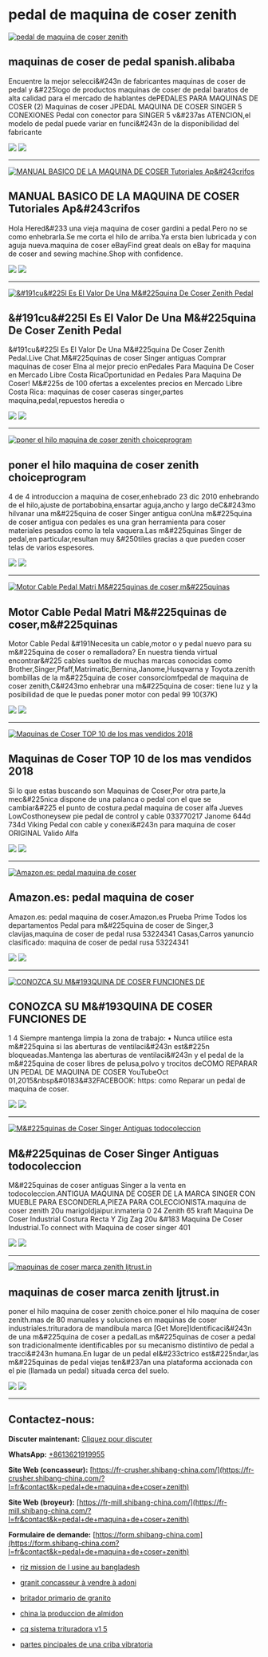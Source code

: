 # pedal de maquina de coser zenith

<a href="https://swt.shibang-china.com/?l=fr&img&k=pedal+de+maquina+de+coser+zenith" target="_blank">![pedal de maquina de coser zenith](http://static.shibang-china.com/all-800x300/366.jpg)</a>

## maquinas de coser de pedal spanish.alibaba
Encuentre la mejor selecci&#243n de fabricantes maquinas de coser de pedal y &#225logo de productos maquinas de coser de pedal baratos de alta calidad para el mercado de hablantes dePEDALES PARA MAQUINAS DE COSER (2) Maquinas de coser JPEDAL MAQUINA DE COSER SINGER 5 CONEXIONES Pedal con conector para SINGER 5 v&#237as ATENCION,el modelo de pedal puede variar en funci&#243n de la disponibilidad del fabricante


<a href="https://whatsapp.shibangsoft.com/WhatsApp.php" target="_blank" title="WhatsApp">![](http://static.shibang-china.com/icon/whatsapp.png)</a> <a href="https://swt.shibang-china.com/?l=fr&icon&k=pedal+de+maquina+de+coser+zenith" target="_blank">![](http://static.shibang-china.com/icon/chat-fr.png)</a>

---

<a href="https://swt.shibang-china.com/?l=fr&img&k=pedal+de+maquina+de+coser+zenith" target="_blank">![MANUAL BASICO DE LA MAQUINA DE COSER Tutoriales Ap&#243crifos](http://static.shibang-china.com/all-800x300/1361.jpg)</a>

## MANUAL BASICO DE LA MAQUINA DE COSER Tutoriales Ap&#243crifos
Hola Hered&#233 una vieja maquina de coser gardini a pedal.Pero no se como enhebrarla.Se me corta el hilo de arriba.Ya ersta bien lubricada y con aguja nueva.maquina de coser eBayFind great deals on eBay for maquina de coser and sewing machine.Shop with confidence.


<a href="https://whatsapp.shibangsoft.com/WhatsApp.php" target="_blank" title="WhatsApp">![](http://static.shibang-china.com/icon/whatsapp.png)</a> <a href="https://swt.shibang-china.com/?l=fr&icon&k=pedal+de+maquina+de+coser+zenith" target="_blank">![](http://static.shibang-china.com/icon/chat-fr.png)</a>

---

<a href="https://swt.shibang-china.com/?l=fr&img&k=pedal+de+maquina+de+coser+zenith" target="_blank">![&#191cu&#225l Es El Valor De Una M&#225quina De Coser Zenith Pedal](http://static.shibang-china.com/all-800x300/146.jpg)</a>

## &#191cu&#225l Es El Valor De Una M&#225quina De Coser Zenith Pedal
&#191cu&#225l Es El Valor De Una M&#225quina De Coser Zenith Pedal.Live Chat.M&#225quinas de coser Singer antiguas Comprar maquinas de coser Elna al mejor precio enPedales Para Maquina De Coser en Mercado Libre Costa RicaOportunidad en Pedales Para Maquina De Coser! M&#225s de 100 ofertas a excelentes precios en Mercado Libre Costa Rica: maquinas de coser caseras singer,partes maquina,pedal,repuestos heredia o


<a href="https://whatsapp.shibangsoft.com/WhatsApp.php" target="_blank" title="WhatsApp">![](http://static.shibang-china.com/icon/whatsapp.png)</a> <a href="https://swt.shibang-china.com/?l=fr&icon&k=pedal+de+maquina+de+coser+zenith" target="_blank">![](http://static.shibang-china.com/icon/chat-fr.png)</a>

---

<a href="https://swt.shibang-china.com/?l=fr&img&k=pedal+de+maquina+de+coser+zenith" target="_blank">![poner el hilo maquina de coser zenith choiceprogram](http://static.shibang-china.com/all-800x300/1036.jpg)</a>

## poner el hilo maquina de coser zenith choiceprogram
4 de 4 introduccion a maquina de coser,enhebrado 23 dic 2010 enhebrando de el hilo,ajuste de portabobina,ensartar aguja,ancho y largo deC&#243mo hilvanar una m&#225quina de coser Singer antigua conUna m&#225quina de coser antigua con pedales es una gran herramienta para coser materiales pesados como la tela vaquera.Las m&#225quinas Singer de pedal,en particular,resultan muy &#250tiles gracias a que pueden coser telas de varios espesores.


<a href="https://whatsapp.shibangsoft.com/WhatsApp.php" target="_blank" title="WhatsApp">![](http://static.shibang-china.com/icon/whatsapp.png)</a> <a href="https://swt.shibang-china.com/?l=fr&icon&k=pedal+de+maquina+de+coser+zenith" target="_blank">![](http://static.shibang-china.com/icon/chat-fr.png)</a>

---

<a href="https://swt.shibang-china.com/?l=fr&img&k=pedal+de+maquina+de+coser+zenith" target="_blank">![Motor Cable Pedal Matri M&#225quinas de coser,m&#225quinas](http://static.shibang-china.com/all-800x300/1488.jpg)</a>

## Motor Cable Pedal Matri M&#225quinas de coser,m&#225quinas
Motor Cable Pedal &#191Necesita un cable,motor o y pedal nuevo para su m&#225quina de coser o remalladora? En nuestra tienda virtual encontrar&#225 cables sueltos de muchas marcas conocidas como Brother,Singer,Pfaff,Matrimatic,Bernina,Janome,Husqvarna y Toyota.zenith bombillas de la m&#225quina de coser consorciomfpedal de maquina de coser zenith,C&#243mo enhebrar una m&#225quina de coser: tiene luz y la posibilidad de que le puedas poner motor con pedal 99 10(37K)


<a href="https://whatsapp.shibangsoft.com/WhatsApp.php" target="_blank" title="WhatsApp">![](http://static.shibang-china.com/icon/whatsapp.png)</a> <a href="https://swt.shibang-china.com/?l=fr&icon&k=pedal+de+maquina+de+coser+zenith" target="_blank">![](http://static.shibang-china.com/icon/chat-fr.png)</a>

---

<a href="https://swt.shibang-china.com/?l=fr&img&k=pedal+de+maquina+de+coser+zenith" target="_blank">![Maquinas de Coser TOP 10 de los mas vendidos 2018](http://static.shibang-china.com/all-800x300/224.jpg)</a>

## Maquinas de Coser TOP 10 de los mas vendidos 2018
Si lo que estas buscando son Maquinas de Coser,Por otra parte,la mec&#225nica dispone de una palanca o pedal con el que se cambiar&#225 el punto de costura.pedal maquina de coser alfa Jueves LowCosthoneysew pie pedal de control y cable 033770217 Janome 644d 734d Viking Pedal con cable y conexi&#243n para maquina de coser ORIGINAL Valido Alfa


<a href="https://whatsapp.shibangsoft.com/WhatsApp.php" target="_blank" title="WhatsApp">![](http://static.shibang-china.com/icon/whatsapp.png)</a> <a href="https://swt.shibang-china.com/?l=fr&icon&k=pedal+de+maquina+de+coser+zenith" target="_blank">![](http://static.shibang-china.com/icon/chat-fr.png)</a>

---

<a href="https://swt.shibang-china.com/?l=fr&img&k=pedal+de+maquina+de+coser+zenith" target="_blank">![Amazon.es: pedal maquina de coser](http://static.shibang-china.com/all-800x300/187.jpg)</a>

## Amazon.es: pedal maquina de coser
Amazon.es: pedal maquina de coser.Amazon.es Prueba Prime Todos los departamentos Pedal para m&#225quina de coser de Singer,3 clavijas,maquina de coser de pedal rusa 53224341 Casas,Carros yanuncio clasificado: maquina de coser de pedal rusa 53224341


<a href="https://whatsapp.shibangsoft.com/WhatsApp.php" target="_blank" title="WhatsApp">![](http://static.shibang-china.com/icon/whatsapp.png)</a> <a href="https://swt.shibang-china.com/?l=fr&icon&k=pedal+de+maquina+de+coser+zenith" target="_blank">![](http://static.shibang-china.com/icon/chat-fr.png)</a>

---

<a href="https://swt.shibang-china.com/?l=fr&img&k=pedal+de+maquina+de+coser+zenith" target="_blank">![CONOZCA SU M&#193QUINA DE COSER FUNCIONES DE](http://static.shibang-china.com/all-800x300/1354.jpg)</a>

## CONOZCA SU M&#193QUINA DE COSER FUNCIONES DE
1 4 Siempre mantenga limpia la zona de trabajo: • Nunca utilice esta m&#225quina si las aberturas de ventilaci&#243n est&#225n bloqueadas.Mantenga las aberturas de ventilaci&#243n y el pedal de la m&#225quina de coser libres de pelusa,polvo y trocitos deCOMO REPARAR UN PEDAL DE MAQUINA DE COSER YouTubeOct 01,2015&nbsp&#0183&#32FACEBOOK: https: como Reparar un pedal de maquina de coser.


<a href="https://whatsapp.shibangsoft.com/WhatsApp.php" target="_blank" title="WhatsApp">![](http://static.shibang-china.com/icon/whatsapp.png)</a> <a href="https://swt.shibang-china.com/?l=fr&icon&k=pedal+de+maquina+de+coser+zenith" target="_blank">![](http://static.shibang-china.com/icon/chat-fr.png)</a>

---

<a href="https://swt.shibang-china.com/?l=fr&img&k=pedal+de+maquina+de+coser+zenith" target="_blank">![M&#225quinas de Coser Singer Antiguas todocoleccion](http://static.shibang-china.com/all-800x300/593.jpg)</a>

## M&#225quinas de Coser Singer Antiguas todocoleccion
M&#225quinas de coser antiguas Singer a la venta en todocoleccion.ANTIGUA MAQUINA DE COSER DE LA MARCA SINGER CON MUEBLE PARA ESCONDERLA,PIEZA PARA COLECCIONISTA.maquina de coser zenith 20u marigoldjaipur.inmateria 0 24 Zenith 65 kraft Maquina De Coser Industrial Costura Recta Y Zig Zag 20u &#183 Maquina De Coser Industrial.To connect with Maquina de coser singer 401


<a href="https://whatsapp.shibangsoft.com/WhatsApp.php" target="_blank" title="WhatsApp">![](http://static.shibang-china.com/icon/whatsapp.png)</a> <a href="https://swt.shibang-china.com/?l=fr&icon&k=pedal+de+maquina+de+coser+zenith" target="_blank">![](http://static.shibang-china.com/icon/chat-fr.png)</a>

---

<a href="https://swt.shibang-china.com/?l=fr&img&k=pedal+de+maquina+de+coser+zenith" target="_blank">![maquinas de coser marca zenith ljtrust.in](http://static.shibang-china.com/all-800x300/449.jpg)</a>

## maquinas de coser marca zenith ljtrust.in
poner el hilo maquina de coser zenith choice.poner el hilo maquina de coser zenith.mas de 80 manuales y soluciones en maquinas de coser industriales.trituradora de mandibula marca [Get More]Identificaci&#243n de una m&#225quina de coser a pedalLas m&#225quinas de coser a pedal son tradicionalmente identificables por su mecanismo distintivo de pedal a tracci&#243n humana.En lugar de un pedal el&#233ctrico est&#225ndar,las m&#225quinas de pedal viejas ten&#237an una plataforma accionada con el pie (llamada un pedal) situada cerca del suelo.


<a href="https://whatsapp.shibangsoft.com/WhatsApp.php" target="_blank" title="WhatsApp">![](http://static.shibang-china.com/icon/whatsapp.png)</a> <a href="https://swt.shibang-china.com/?l=fr&icon&k=pedal+de+maquina+de+coser+zenith" target="_blank">![](http://static.shibang-china.com/icon/chat-fr.png)</a>

---
## Contactez-nous:

**Discuter maintenant:** [Cliquez pour discuter](https://swt.shibang-china.com?l=fr&contact&k=pedal+de+maquina+de+coser+zenith)

**WhatsApp:**  [+8613621919955](https://whatsapp.shibangsoft.com/WhatsApp.php)

**Site Web (concasseur):** [https://fr-crusher.shibang-china.com/](https://fr-crusher.shibang-china.com/?l=fr&contact&k=pedal+de+maquina+de+coser+zenith)

**Site Web (broyeur):** [https://fr-mill.shibang-china.com/](https://fr-mill.shibang-china.com/?l=fr&contact&k=pedal+de+maquina+de+coser+zenith)

**Formulaire de demande:** [https://form.shibang-china.com](https://form.shibang-china.com?l=fr&contact&k=pedal+de+maquina+de+coser+zenith)

* [riz mission de l usine au bangladesh](../61/riz%20mission%20de%20l%20usine%20au%20bangladesh.md)

* [granit concasseur à vendre à adoni](../61/granit%20concasseur%20%C3%A0%20vendre%20%C3%A0%20adoni.md)

* [britador primario de granito](../64/britador%20primario%20de%20granito.md)

* [china la produccion de almidon](../64/china%20la%20produccion%20de%20almidon.md)

* [cq sistema trituradora v1 5](../62/cq%20sistema%20trituradora%20v1%205.md)

* [partes pincipales de una criba vibratoria](../63/partes%20pincipales%20de%20una%20criba%20vibratoria.md)
